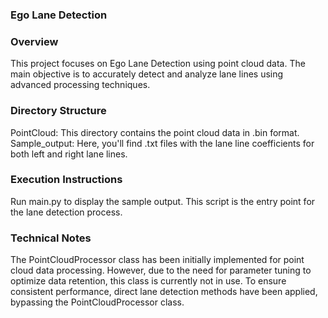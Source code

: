 ### Ego Lane Detection

### Overview
This project focuses on Ego Lane Detection using point cloud data. The main objective is to accurately detect and analyze lane lines using advanced processing techniques.

### Directory Structure
PointCloud: This directory contains the point cloud data in .bin format.
Sample_output: Here, you'll find .txt files with the lane line coefficients for both left and right lane lines.
### Execution Instructions
Run main.py to display the sample output. This script is the entry point for the lane detection process.
### Technical Notes
The PointCloudProcessor class has been initially implemented for point cloud data processing. However, due to the need for parameter tuning to optimize data retention, this class is currently not in use.
To ensure consistent performance, direct lane detection methods have been applied, bypassing the PointCloudProcessor class.
